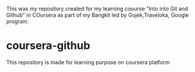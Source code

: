 This was my repository created for my learning coourse "Into into Git and Github" in COursera 
as part of my Bangkit led by Gojek,Traveloka, Google program.
# coursera-github
This repository is made for learning purpose on coursera platform

